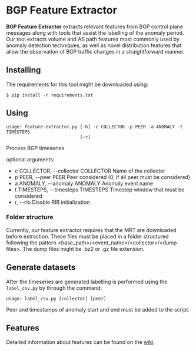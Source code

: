 # BGP Feature Extractor

**BGP Feature Extractor** extracts relevant features from BGP control plane messages along with tools that assist the labelling of the anomaly period. Our tool extracts volume and AS path features most commonly used by anomaly detection techniques, as well as novel distribution features that allow the observation of BGP traffic changes in a straightforward manner.

## Installing
The requirements for this tool might be downloaded using:
```
$ pip install -r requirements.txt
```

## Using

```
usage: feature-extractor.py [-h] -c COLLECTOR -p PEER -a ANOMALY -t TIMESTEPS
                            [-r]
```

Process BGP timeseries

optional arguments:
  - c COLLECTOR, --collector COLLECTOR                        Name of the collector
  - p PEER, --peer PEER  Peer considered (0, if all peer must be considered)
  - a ANOMALY, --anomaly ANOMALY
                        Anomaly event name
  - t TIMESTEPS, --timesteps TIMESTEPS
                        Timestep window that must be considered
  - r, --rib             Disable RIB initialization

### Folder structure
Currently, our feature extractor requires that the MRT are downloaded before extraction. These files must be placed in a folder structured following the pattern <base_path>/<event_name>/\<collector>/\<dump files>. The dump files might be .bz2 or .gz file extension.

## Generate datasets
After the timeseries are generated labelling is performed using the ```label_csv.py``` by through the command: 
```
usage: label_csv.py [collector] [peer] 
```
Peer and timestamps of anomaly start and end must be added to the script.


## Features

Detailed information about features can be found on the [wiki](https://github.com/ufam-lia/bgp-feature-extractor/wiki/Dataset-Features).
